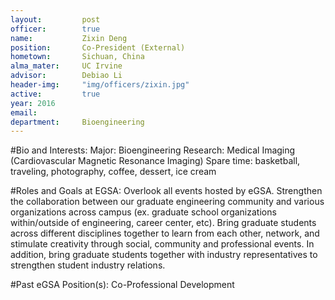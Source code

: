 ```yaml
---
layout:     	post
officer:        true
name:      		Zixin Deng
position: 		Co-President (External)
hometown: 		Sichuan, China
alma_mater: 	UC Irvine
advisor: 		Debiao Li
header-img: 	"img/officers/zixin.jpg"
active: 		true
year: 2016
email: 			
department: 	Bioengineering
---
```


#Bio and Interests:
Major: Bioengineering
Research: Medical Imaging (Cardiovascular Magnetic Resonance Imaging)
Spare time: basketball, traveling, photography, coffee, dessert, ice cream

#Roles and Goals at EGSA:
Overlook all events hosted by eGSA. Strengthen the collaboration between our graduate engineering community and various organizations across campus (ex. graduate school organizations within/outside of engineering, career center, etc). Bring graduate students across different disciplines together to learn from each other, network, and stimulate creativity through social, community and professional events. In addition, bring graduate students together with industry representatives to strengthen student industry relations.

#Past eGSA Position(s):
Co-Professional Development
